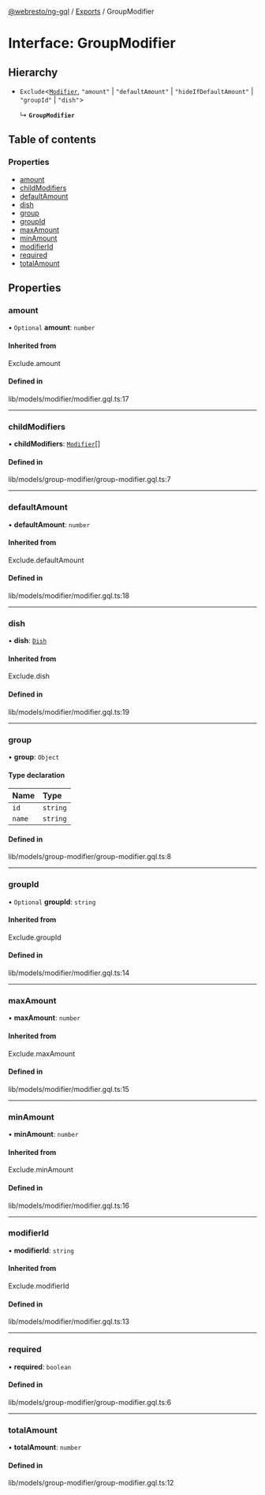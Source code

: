 [@webresto/ng-gql](../README.md) / [Exports](../modules.md) / GroupModifier

# Interface: GroupModifier

## Hierarchy

- `Exclude`<[`Modifier`](Modifier.md), ``"amount"`` \| ``"defaultAmount"`` \| ``"hideIfDefaultAmount"`` \| ``"groupId"`` \| ``"dish"``\>

  ↳ **`GroupModifier`**

## Table of contents

### Properties

- [amount](GroupModifier.md#amount)
- [childModifiers](GroupModifier.md#childmodifiers)
- [defaultAmount](GroupModifier.md#defaultamount)
- [dish](GroupModifier.md#dish)
- [group](GroupModifier.md#group)
- [groupId](GroupModifier.md#groupid)
- [maxAmount](GroupModifier.md#maxamount)
- [minAmount](GroupModifier.md#minamount)
- [modifierId](GroupModifier.md#modifierid)
- [required](GroupModifier.md#required)
- [totalAmount](GroupModifier.md#totalamount)

## Properties

### amount

• `Optional` **amount**: `number`

#### Inherited from

Exclude.amount

#### Defined in

lib/models/modifier/modifier.gql.ts:17

___

### childModifiers

• **childModifiers**: [`Modifier`](Modifier.md)[]

#### Defined in

lib/models/group-modifier/group-modifier.gql.ts:7

___

### defaultAmount

• **defaultAmount**: `number`

#### Inherited from

Exclude.defaultAmount

#### Defined in

lib/models/modifier/modifier.gql.ts:18

___

### dish

• **dish**: [`Dish`](Dish.md)

#### Inherited from

Exclude.dish

#### Defined in

lib/models/modifier/modifier.gql.ts:19

___

### group

• **group**: `Object`

#### Type declaration

| Name | Type |
| :------ | :------ |
| `id` | `string` |
| `name` | `string` |

#### Defined in

lib/models/group-modifier/group-modifier.gql.ts:8

___

### groupId

• `Optional` **groupId**: `string`

#### Inherited from

Exclude.groupId

#### Defined in

lib/models/modifier/modifier.gql.ts:14

___

### maxAmount

• **maxAmount**: `number`

#### Inherited from

Exclude.maxAmount

#### Defined in

lib/models/modifier/modifier.gql.ts:15

___

### minAmount

• **minAmount**: `number`

#### Inherited from

Exclude.minAmount

#### Defined in

lib/models/modifier/modifier.gql.ts:16

___

### modifierId

• **modifierId**: `string`

#### Inherited from

Exclude.modifierId

#### Defined in

lib/models/modifier/modifier.gql.ts:13

___

### required

• **required**: `boolean`

#### Defined in

lib/models/group-modifier/group-modifier.gql.ts:6

___

### totalAmount

• **totalAmount**: `number`

#### Defined in

lib/models/group-modifier/group-modifier.gql.ts:12
